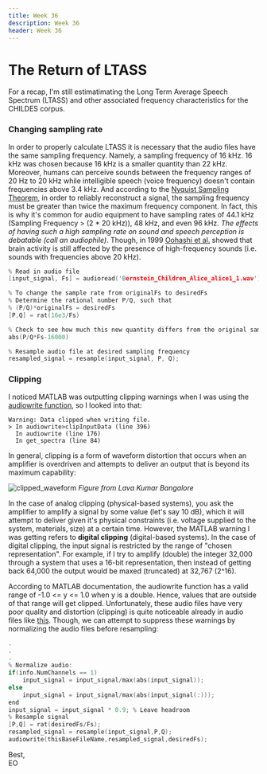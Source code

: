 ```yaml
---
title: Week 36
description: Week 36
header: Week 36
---
```


# The Return of LTASS
For a recap, I'm still estimatimating the Long Term Average Speech Spectrum (LTASS) and other associated frequency characteristics for the CHILDES corpus.

### Changing sampling rate
In order to properly calculate LTASS it is necessary that the audio files have the same sampling frequency. Namely, a sampling frequency of 16 kHz. 16 kHz was chosen because 16 kHz is a smaller quantity than 22 kHz. Moreover, humans can perceive sounds between the frequency ranges of 20 Hz to 20 kHz while intelligible speech (voice frequency) doesn't contain frequencies above 3.4 kHz. And according to the [Nyquist Sampling Theorem](https://whatis.techtarget.com/definition/Nyquist-Theorem), in order to reliably reconstruct a signal, the sampling frequency must be greater than twice the maximum frequency component. In fact, this is why it's common for audio equipment to have sampling rates of 44.1 kHz (Sampling Frequency > (2 * 20 kHz)), 48 kHz, and even 96 kHz. <i>The effects of having such a high sampling rate on sound and speech perception is debatable (call an audiophile)</i>. Though, in 1999 [Oohashi et al.](https://www.physiology.org/doi/10.1152/jn.2000.83.6.3548) showed that brain activity is still affected by the presence of high-frequency sounds (i.e. sounds with frequencies above 20 kHz).

```c
% Read in audio file
[input_signal, Fs] = audioread('Bernstein_Children_Alice_alice1_1.wav');

% To change the sample rate from originalFs to desiredFs
% Determine the rational number P/Q, such that
% (P/Q)*originalFs = desiredFs
[P,Q] = rat(16e3/Fs)

% Check to see how much this new quantity differs from the original sampling frequency
abs(P/Q*Fs-16000)

% Resample audio file at desired sampling frequency
resampled_signal = resample(input_signal, P, Q);
```
### Clipping
I noticed MATLAB was outputting clipping warnings when I was using the [audiowrite function](https://www.mathworks.com/help/matlab/ref/audiowrite.html), so I looked into that:

```
Warning: Data clipped when writing file.
> In audiowrite>clipInputData (line 396)
  In audiowrite (line 176)
  In get_spectra (line 84)
```


In general, clipping is a form of waveform distortion that occurs when an amplifier is overdriven and attempts to deliver an output that is beyond its maximum capability:

![clipped_waveform](https://storage.googleapis.com/root-proposal-1246/CREU_DATA/week_36/main-qimg-1dd11742bb76e58202389797424a0502.gif)
*Figure from Lava Kumar Bangalore*

In the case of analog clipping (physical-based systems), you ask the amplifier to amplify a signal by some value (let's say 10 dB), which it will attempt to deliver given it's physical constraints (i.e. voltage supplied to the system, materials, size) at a certain time. However, the MATLAB warning I was getting refers to <b>digital clipping</b> (digital-based systems). In the case of digital clipping, the input signal is restricted by the range of "chosen representation". For example, if I try to amplify (double) the integer 32,000 through a system that uses a 16-bit representation, then instead of getting back 64,000 the output would be maxed (truncated) at 32,767 (2^16).

According to MATLAB documentation, the audiowrite function has a valid range of -1.0 <= y <= 1.0 when y is a double. Hence, values that are outside of that range will get clipped. Unfortunately, these audio files have very poor quality and distortion (clipping) is quite noticeable already in audio files like [this](https://storage.googleapis.com/root-proposal-1246/CREU_DATA/week_36/Bernstein_Children_Alice_alice1_2.wav). Though, we can attempt to suppress these warnings by normalizing the audio files before resampling:

```c
.
.
.
% Normalize audio:
if(info.NumChannels == 1)
    input_signal = input_signal/max(abs(input_signal));
else
    input_signal = input_signal/max(abs(input_signal(:)));
end
input_signal = input_signal * 0.9; % Leave headroom
% Resample signal
[P,Q] = rat(desiredFs/Fs);
resampled_signal = resample(input_signal,P,Q);
audiowrite(thisBaseFileName,resampled_signal,desiredFs);
```

Best, <br />
EO
